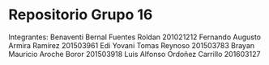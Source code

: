 # Repositorio Grupo 16
Integrantes:
Benaventi Bernal Fuentes Roldan 201021212
Fernando Augusto Armira Ramírez 201503961
Edi Yovani Tomas Reynoso 201503783
Brayan Mauricio Aroche Boror 201503918
Luis Alfonso Ordoñez Carrillo 201603127

